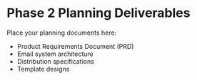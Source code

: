 # Phase 2 Planning Deliverables

Place your planning documents here:
- Product Requirements Document (PRD)
- Email system architecture
- Distribution specifications
- Template designs